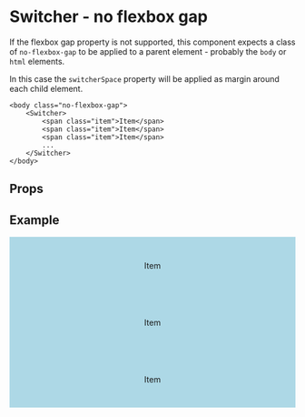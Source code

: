 <script lang="ts">
	import type { Space, Measure } from '$lib/types';
	import Switcher from '$lib/Switcher/index.svelte';
	import Stack from '$lib/Stack/index.svelte';
	import SqueezeContainer from '$lib/SqueezeContainer/index.svelte';
	import PropSelect from '$lib/PropSelect/index.svelte';

	import { space_options, measure_options } from '../../preview-content/options';

	let switcherSpace: Space = 'var(--s-1)';
	let switcherMinWidth: Measure = 'var(--measure-small)';
</script>

<style>
	.item {
		display: flex;
		align-items: center;
		justify-content: center;
		width: 100%;
		max-width: none;
		height: 100px;
		background-color: lightblue;
	}
</style>

# Switcher - no flexbox gap

If the flexbox gap property is not supported, this component expects a class of `no-flexbox-gap` to be applied to a parent element - probably the `body` or `html` elements.

In this case the `switcherSpace` property will be applied as margin around each child element.

```svelte
<body class="no-flexbox-gap">
	<Switcher>
		<span class="item">Item</span>
		<span class="item">Item</span>
		<span class="item">Item</span>
		...
	</Switcher>
</body>
```

## Props

<PropSelect options={space_options} name="switcherSpace" bind:value={switcherSpace} />
<PropSelect options={measure_options} name="switcherMinWidth" bind:value={switcherMinWidth} />

## Example

<SqueezeContainer headline="With no flexbox gap">
	<div class="no-flexbox-gap">
		<Switcher {switcherSpace} {switcherMinWidth}>
			<span class="item">Item</span>
			<span class="item">Item</span>
			<span class="item">Item</span>
		</Switcher>
	</div>
</SqueezeContainer>
